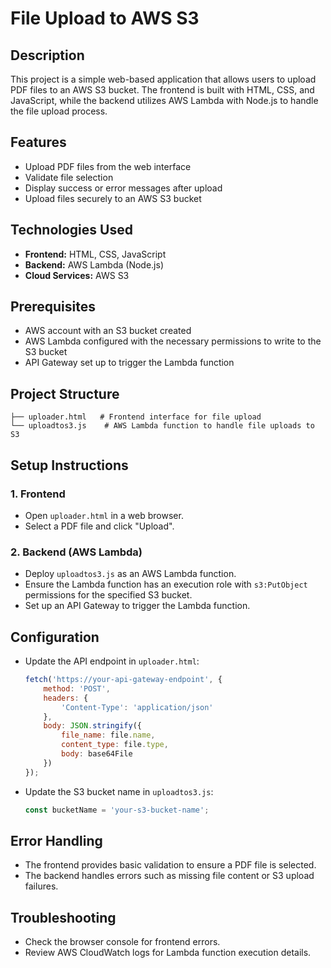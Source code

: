 # File Upload to AWS S3

## Description
This project is a simple web-based application that allows users to upload PDF files to an AWS S3 bucket. The frontend is built with HTML, CSS, and JavaScript, while the backend utilizes AWS Lambda with Node.js to handle the file upload process.

## Features
- Upload PDF files from the web interface
- Validate file selection
- Display success or error messages after upload
- Upload files securely to an AWS S3 bucket

## Technologies Used
- **Frontend:** HTML, CSS, JavaScript
- **Backend:** AWS Lambda (Node.js)
- **Cloud Services:** AWS S3

## Prerequisites
- AWS account with an S3 bucket created
- AWS Lambda configured with the necessary permissions to write to the S3 bucket
- API Gateway set up to trigger the Lambda function

## Project Structure
```
├── uploader.html   # Frontend interface for file upload
└── uploadtos3.js    # AWS Lambda function to handle file uploads to S3
```

## Setup Instructions

### 1. Frontend
- Open `uploader.html` in a web browser.
- Select a PDF file and click "Upload".

### 2. Backend (AWS Lambda)
- Deploy `uploadtos3.js` as an AWS Lambda function.
- Ensure the Lambda function has an execution role with `s3:PutObject` permissions for the specified S3 bucket.
- Set up an API Gateway to trigger the Lambda function.

## Configuration
- Update the API endpoint in `uploader.html`:
  ```javascript
  fetch('https://your-api-gateway-endpoint', {
      method: 'POST',
      headers: {
          'Content-Type': 'application/json'
      },
      body: JSON.stringify({
          file_name: file.name,
          content_type: file.type,
          body: base64File
      })
  });
  ```
- Update the S3 bucket name in `uploadtos3.js`:
  ```javascript
  const bucketName = 'your-s3-bucket-name';
  ```

## Error Handling
- The frontend provides basic validation to ensure a PDF file is selected.
- The backend handles errors such as missing file content or S3 upload failures.

## Troubleshooting
- Check the browser console for frontend errors.
- Review AWS CloudWatch logs for Lambda function execution details.


